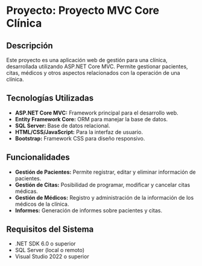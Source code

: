 # Proyecto: Proyecto MVC Core Clínica

## Descripción
Este proyecto es una aplicación web de gestión para una clínica, desarrollada utilizando ASP.NET Core MVC. Permite gestionar pacientes, citas, médicos y otros aspectos relacionados con la operación de una clínica.

## Tecnologías Utilizadas
- **ASP.NET Core MVC:** Framework principal para el desarrollo web.
- **Entity Framework Core:** ORM para manejar la base de datos.
- **SQL Server:** Base de datos relacional.
- **HTML/CSS/JavaScript:** Para la interfaz de usuario.
- **Bootstrap:** Framework CSS para diseño responsivo.

## Funcionalidades
- **Gestión de Pacientes:** Permite registrar, editar y eliminar información de pacientes.
- **Gestión de Citas:** Posibilidad de programar, modificar y cancelar citas médicas.
- **Gestión de Médicos:** Registro y administración de la información de los médicos de la clínica.
- **Informes:** Generación de informes sobre pacientes y citas.

## Requisitos del Sistema
- .NET SDK 6.0 o superior
- SQL Server (local o remoto)
- Visual Studio 2022 o superior
